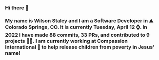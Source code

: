 ### Hi there 👋

### My name is Wilson Staley and I am a Software Developer in ⛰ Colorado Springs, CO.  It is currently Tuesday, April 12 ⌚. In 2022 I have made 88 commits, 33 PRs, and contributed to 9 projects 👨‍💻. I am currently working at Compassion International 🏢 to help release children from poverty in Jesus' name!